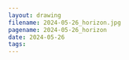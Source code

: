 ```yaml
---
layout: drawing
filename: 2024-05-26_horizon.jpg
pagename: 2024-05-26_horizon
date: 2024-05-26
tags:
---
```

